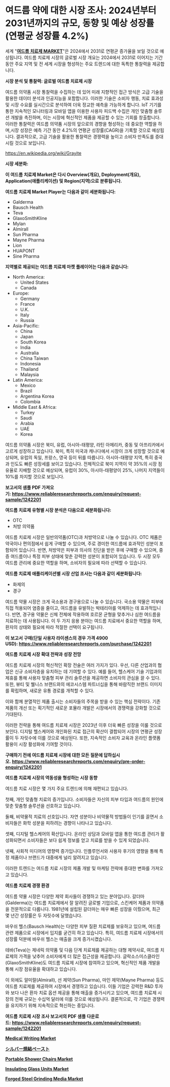 <p><h1>여드름 약에 대한 시장 조사: 2024년부터 2031년까지의 규모, 동향 및 예상 성장률(연평균 성장률 4.2%)</h1></p><p>세계 "<strong><a href="https://www.reliableresearchreports.com/acne-medicine-r1242201?utm_campaign=105&utm_medium=8&utm_source=Github&utm_content=ia&utm_term=24112024&utm_id=acne-medicine">여드름 치료제 MARKET</a></strong>"은 2024에서 2031로 연평균 증가율을 보일 것으로 예상됩니다. 여드름 치료제 시장의 글로벌 시장 개요는 2024에서 2031로 이어지는 기간 동안 주요 지역 및 전 세계 시장을 형성하는 주요 트렌드에 대한 독특한 통찰력을 제공합니다.</p>
<p><strong>시장 분석 및 통찰력: 글로벌 여드름 치료제 시장</strong></p>
<p><p>여드름 의약품 시장 통찰력을 수집하는 데 있어 미래 지향적인 접근 방식은 고급 기술을 활용한 데이터 분석과 인공지능을 포함합니다. 이러한 기술은 소비자 행동, 치료 효과성 및 시장 수요를 실시간으로 분석하여 더욱 정교한 예측을 가능하게 합니다. IoT 기기를 통한 지속적인 모니터링과 모바일 앱을 이용한 사용자 피드백 수집은 개인 맞춤형 솔루션 개발을 촉진하며, 이는 시장에 혁신적인 제품을 제공할 수 있는 기회를 창출합니다. 이러한 통찰력은 여드름 의약품 시장의 앞으로의 경향을 형성하는 데 중요한 역할을 하며,시장 성장은 예측 기간 동안 4.2%의 연평균 성장률(CAGR)을 기록할 것으로 예상됩니다. 결과적으로, 고급 기술을 활용한 통찰력은 경쟁력을 높이고 소비자 만족도를 증대시킬 것으로 보입니다.</p></p>
<p><a href="%7CAUTHORITHY_DOMAIN_URL%7C?utm_campaign=105&utm_medium=8&utm_source=Github&utm_content=ia&utm_term=24112024&utm_id=acne-medicine">https://en.wikipedia.org/wiki/Grayite</a></p>
<p><strong>시장 세분화:</strong></p>
<p><strong>이 여드름 치료제 Market은 다시 Overview(개요), Deployment(개요), Application(애플리케이션) 및 Region(지역)으로 분류됩니다.</strong></p>
<p><strong>여드름 치료제 Market Player는 다음과 같이 세분화됩니다:</strong></p>
<p><ul><li>Galderma</li><li>Bausch Health</li><li>Teva</li><li>GlaxoSmithKline</li><li>Mylan</li><li>Almirall</li><li>Sun Pharma</li><li>Mayne Pharma</li><li>Lion</li><li>HUAPONT</li><li>Sine Pharma</li></ul></p>
<p><strong>지역별로 제공되는 여드름 치료제 마켓 플레이어는 다음과 같습니다:</strong></p>
<p><ul>
    <li>
        North America:
        <ul>
            <li>United States</li>
            <li>Canada</li>
        </ul>
    </li>
    <li>
        Europe:
        <ul>
            <li>Germany</li>
            <li>France</li>
            <li>U.K.</li>
            <li>Italy</li>
            <li>Russia</li>
        </ul>
    </li>
    <li>
        Asia-Pacific:
        <ul>
            <li>China</li>
            <li>Japan</li>
            <li>South Korea</li>
            <li>India</li>
            <li>Australia</li>
            <li>China Taiwan</li>
            <li>Indonesia</li>
            <li>Thailand</li>
            <li>Malaysia</li>
        </ul>
    </li>
    <li>
        Latin America:
        <ul>
            <li>Mexico</li>
            <li>Brazil</li>
            <li>Argentina Korea</li>
            <li>Colombia</li>
        </ul>
    </li>
    <li>
        Middle East & Africa:
        <ul>
            <li>Turkey</li>
            <li>Saudi</li>
            <li>Arabia</li>
            <li>UAE</li>
            <li>Korea</li>
        </ul>
    </li>
    </ul></p>
<p><p>여드름 의약품 시장은 북미, 유럽, 아시아-태평양, 라틴 아메리카, 중동 및 아프리카에서 고르게 성장하고 있습니다. 북미, 특히 미국과 캐나다에서 시장이 크게 성장할 것으로 예상되며, 유럽의 독일, 프랑스, 영국 등이 뒤를 따릅니다. 아시아-태평양 지역, 특히 중국과 인도도 빠른 성장세를 보이고 있습니다. 전체적으로 북미 지역이 약 35%의 시장 점유율로 지배할 것으로 예상되며, 유럽이 30%, 아시아-태평양이 25%, 나머지 지역들이 10%를 차지할 것으로 보입니다.</p></p>
<p><strong>보고서의 샘플 PDF 가져오기:&nbsp;<a href="https://www.reliableresearchreports.com/enquiry/request-sample/1242201?utm_campaign=105&utm_medium=8&utm_source=Github&utm_content=ia&utm_term=24112024&utm_id=acne-medicine">https://www.reliableresearchreports.com/enquiry/request-sample/1242201</a></strong></p>
<p><strong>여드름 치료제 유형별 시장 분석은 다음으로 세분화됩니다:</strong></p>
<p><ul><li>OTC</li><li>처방 의약품</li></ul></p>
<p><p>여드름 치료제 시장은 일반의약품(OTC)과 처방약으로 나눌 수 있습니다. OTC 제품은 약국이나 편의점에서 쉽게 구매할 수 있으며, 주로 경미한 여드름에 효과적인 성분이 포함되어 있습니다. 반면, 처방약은 피부과 의사의 진단을 받은 후에 구매할 수 있으며, 중증 여드름이나 특정 피부 상태에 맞춘 강력한 성분이 포함되어 있습니다. 두 시장 모두 여드름 관리에 중요한 역할을 하며, 소비자의 필요에 따라 선택할 수 있습니다.</p></p>
<p><strong>여드름 치료제 애플리케이션별 시장 산업 조사는 다음과 같이 세분화됩니다:</strong></p>
<p><ul><li>화제의</li><li>경구</li></ul></p>
<p><p>여드름 약물 시장은 크게 국소용과 경구용으로 나눌 수 있습니다. 국소용 약물은 피부에 직접 적용되어 염증을 줄이고, 여드름을 유발하는 박테리아를 억제하는 데 효과적입니다. 반면, 경구용 약물은 신체 전체에 작용하여 호르몬 균형을 맞추거나 심한 여드름을 치료하는 데 사용됩니다. 이 두 가지 응용 분야는 여드름 치료에서 중요한 역할을 하며, 환자의 상태와 필요에 따라 적절한 선택이 요구됩니다.</p></p>
<p><strong>이 보고서 구매(단일 사용자 라이센스의 경우 가격 4900 USD):&nbsp;<a href="https://www.reliableresearchreports.com/purchase/1242201?utm_campaign=105&utm_medium=8&utm_source=Github&utm_content=ia&utm_term=24112024&utm_id=acne-medicine">https://www.reliableresearchreports.com/purchase/1242201</a></strong></p>
<p><strong>여드름 치료제 시장 확대 전략과 성장 전망</strong></p>
<p><p>여드름 치료제 시장의 혁신적인 확장 전술은 여러 가지가 있다. 우선, 다른 산업과의 협업은 신규 소비자층을 유치하는 데 기여할 수 있다. 예를 들어, 헬스케어 기술 기업과의 제휴를 통해 사용자 맞춤형 피부 관리 솔루션을 제공하면 소비자의 관심을 끌 수 있다. 또한, 뷰티 및 웰니스 브랜드와의 에코시스템 파트너십을 통해 바람직한 브랜드 이미지를 확립하며, 새로운 유통 경로를 개척할 수 있다. </p><p>이와 함께 분열적인 제품 출시는 소비자들의 주목을 받을 수 있는 핵심 전략이다. 기존 제품의 개선 또는 획기적인 새로운 포뮬라 개발은 시장에서의 경쟁력을 강화할 것으로 기대된다. </p><p>이러한 전략을 통해 여드름 치료제 시장은 2023년 이후 더욱 빠른 성장을 이룰 것으로 보인다. 디지털 헬스케어와 개인화된 치료 접근의 확산이 결합되어 시장의 연평균 성장률이 두 자릿수에 이를 것으로 예상된다. 또한, 지속적인 소비자 교육과 온라인 플랫폼 활용이 시장 활성화에 기여할 것이다.</p></p>
<p><strong>구매하기 전에 여드름 치료제 시장에 대한 모든 질문에 답하십시오.&nbsp;<a href="https://www.reliableresearchreports.com/enquiry/pre-order-enquiry/1242201?utm_campaign=105&utm_medium=8&utm_source=Github&utm_content=ia&utm_term=24112024&utm_id=acne-medicine">https://www.reliableresearchreports.com/enquiry/pre-order-enquiry/1242201</a></strong><strong></strong></p>
<p><strong>여드름 치료제 시장의 역동성을 형성하는 시장 동향</strong></p>
<p><p>여드름 치료 시장은 몇 가지 주요 트렌드에 의해 재편되고 있습니다. </p><p>첫째, 개인 맞춤형 치료의 증가입니다. 소비자들은 자신의 피부 타입과 여드름의 원인에 맞춘 맞춤형 솔루션을 선호하고 있습니다. </p><p>둘째, 비약물적 치료의 선호입니다. 자연 성분이나 비약물적 방법들이 인기를 끌면서 소비자들은 화학 성분을 피하려는 경향이 나타나고 있습니다. </p><p>셋째, 디지털 헬스케어의 확산입니다. 온라인 상담과 모바일 앱을 통한 여드름 관리가 활성화되면서 소비자들은 보다 쉽게 정보를 얻고 치료를 받을 수 있게 되었습니다. </p><p>넷째, 사회적 미디어의 영향력 증가입니다. 인플루언서와 사용자 후기의 영향을 통해 특정 제품이나 브랜드가 대중에게 널리 알려지고 있습니다. </p><p>이러한 트렌드는 여드름 치료 시장의 제품 개발 및 마케팅 전략에 중대한 변화를 가져오고 있습니다.</p></p>
<p><strong>여드름 치료제 경쟁 환경</strong></p>
<p><p>여드름 약물 시장은 다양한 제약 회사들이 경쟁하고 있는 분야입니다. 갈더마(Galderma)는 여드름 치료제에서 잘 알려진 글로벌 기업으로, 스킨케어 제품과 의약품을 전문적으로 다룹니다. 1981년에 설립된 갈더마는 매우 빠른 성장을 이뤘으며, 최근 몇 년간 성장률은 두 자릿수에 달했습니다.</p><p>바우쉬 헬스(Bausch Health)는 다양한 피부 질환 치료제를 보유하고 있으며, 여드름 관련 제품으로 시장에서 입지를 굳건히 하고 있습니다. 특히, 여드름 치료제 시장에서의 성장률 덕분에 바우쉬 헬스는 매출을 크게 증가시켰습니다.</p><p>테바(Teva)는 제네릭 의약품 및 다음 단계 치료제를 제공하는 대형 제약사로, 여드름 치료제의 가격을 낮추어 소비자에게 더 많은 접근성을 제공합니다. 글락소스미스클라인(GlaxoSmithKline)도 여드름 치료제 시장에 참여하고 있으며, 혁신적인 제품 개발을 통해 시장 점유율을 확대하고 있습니다.</p><p>이 외에도 알미랄(Almirall), 선 제약(Sun Pharma), 마인 제약(Mayne Pharma) 등도 여드름 치료제를 제공하여 시장에서 경쟁하고 있습니다. 이들 기업은 강력한 R&D 투자와 보다 나은 환자 치료 옵션 제공을 통해 매출을 증가시키고 있으며, 여드름 치료제 시장의 전체 규모는 수십억 달러에 이를 것으로 예상됩니다. 결론적으로, 각 기업은 경쟁력을 유지하기 위해 지속적으로 혁신하는 중입니다.</p></p>
<p><strong>여드름 치료제 시장 조사 보고서의 PDF 샘플 다운로드:&nbsp;<a href="https://www.reliableresearchreports.com/enquiry/request-sample/1242201?utm_campaign=105&utm_medium=8&utm_source=Github&utm_content=ia&utm_term=24112024&utm_id=acne-medicine">https://www.reliableresearchreports.com/enquiry/request-sample/1242201</a></strong></p>
<p><strong><p><a href="https://www.linkedin.com/pulse/growth-forecast-medical-writing-market-projected-9-cagr-from-jjjsc?utm_campaign=105&utm_medium=8&utm_source=Github&utm_content=ia&utm_term=24112024&utm_id=acne-medicine">Medical Writing Market</a></p><p><a href="https://github.com/mohamedbakry57/Market-Research-Report-List-6/blob/main/409207425012.md?utm_campaign=105&utm_medium=8&utm_source=Github&utm_content=ia&utm_term=24112024&utm_id=acne-medicine">シルバー焼結ペースト</a></p><p><a href="https://www.linkedin.com/pulse/comprehensive-portable-shower-chairs-market-size-report-7ebqe?utm_campaign=105&utm_medium=8&utm_source=Github&utm_content=ia&utm_term=24112024&utm_id=acne-medicine">Portable Shower Chairs Market</a></p><p><a href="https://github.com/petbigbeepjn/Market-Research-Report-List-1/blob/main/insulating-glass-units-market.md?utm_campaign=105&utm_medium=8&utm_source=Github&utm_content=ia&utm_term=24112024&utm_id=acne-medicine">Insulating Glass Units Market</a></p><p><a href="https://github.com/arionmp/Market-Research-Report-List-5/blob/main/forged-steel-grinding-media-market.md?utm_campaign=105&utm_medium=8&utm_source=Github&utm_content=ia&utm_term=24112024&utm_id=acne-medicine">Forged Steel Grinding Media Market</a></p></strong></p>